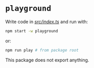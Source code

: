# `playground`

Write code in _[src/index.ts](src/index.ts)_ and run with:

```sh
npm start -w playground
```

or:

```sh
npm run play # from package root
```

This package does not export anything.
